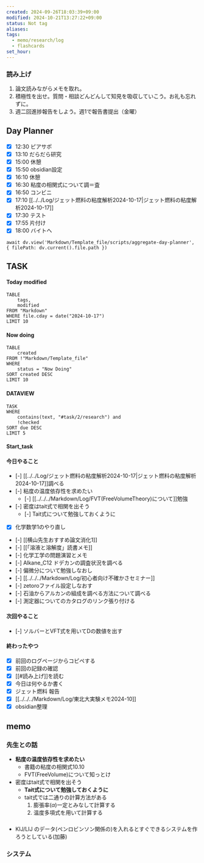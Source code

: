 ```yaml
---
created: 2024-09-26T18:03:39+09:00
modified: 2024-10-21T13:27:22+09:00
status: Not tag
aliases: 
tags:
  - memo/research/log
  - flashcards
set_hour: 
---
```


### 読み上げ
1. 論文読みながらメモを取れ。
2. 積極性を出せ。質問・相談どんどんして知見を吸収していこう。お礼も忘れずに。
3. 週二回進捗報告をしよう。週1で報告書提出（金曜）
## Day Planner
- [x] 12:30 ピアサポ
- [x] 13:10 だらだら研究
- [x] 15:00 休憩
- [x] 15:50 obsidian設定
- [x] 16:10 休憩
- [x] 16:30 粘度の相関式について調＝査
- [x] 16:50 コンビニ
- [x] 17:10 [[../../Log/ジェット燃料の粘度解析2024-10-17|ジェット燃料の粘度解析2024-10-17]]
- [x] 17:30 テスト
- [x] 17:55 片付け
- [x] 18:00 バイトへ
```dataviewjs
await dv.view('Markdown/Template_file/scripts/aggregate-day-planner', { filePath: dv.current().file.path })
```
## TASK

#### Today modified
```dataview
TABLE
	tags, 
	modified
FROM "Markdown"
WHERE file.cday = date("2024-10-17")
LIMIT 10
```
#### Now doing
```dataview
TABLE
	created
FROM !"Markdown/Template_file"
WHERE
	status = "Now Doing"
SORT created DESC
LIMIT 10
```
#### DATAVIEW
```dataview
TASK
WHERE 
	contains(text, "#task/2/research") and
	!checked
SORT due DESC
LIMIT 5
```
#### Start_task
#### 今日やること
- [-] [[../../Log/ジェット燃料の粘度解析2024-10-17|ジェット燃料の粘度解析2024-10-17]]調べる
- [-] 粘度の温度依存性を求めたい
	- [-] [[../../../Markdown/Log/FVT(FreeVolumeTheory)について]]勉強
- [-] 密度はtait式で相関を出そう
	- [-] Tait式について勉強しておくように
- [x] 化学数学1のやり直し
- [-] [[横山先生おすすめ論文消化1]]
- [-] [[「溶液と溶解度」読書メモ]]
- [-] 化学工学の問題演習とメモ
- [-] Alkane_C12 ドデカンの調査状況を調べる
- [-] 偏微分について勉強しなおし
- [-] [[../../../Markdown/Log/初心者向け不確かさセミナー]]
- [-] zetoroファイル設定しなおす
- [-] 石油からアルカンの組成を調べる方法について調べる
- [-] 測定器についてのカタログのリンク張り付ける
 
#### 次回やること
- [-] ソルバーとVFT式を用いてDの数値を出す
#### 終わったやつ
- [x] 前回のログページからコピペする
- [x] 前回の記録の確認
- [x] [[#読み上げ]]を読む
- [x] 今日は何やるか書く
- [x] ジェット燃料 報告
- [x] [[../../../Markdown/Log/東北大実験メモ2024-10]]
- [x] obsidian整理
## memo
### 先生との話
- **粘度の温度依存性を求めたい**
	- 書籍の粘度の相関式10.10
	- FVT(FreeVolume)について知っとけ
- 密度はtait式で相関を出そう
	- **Tait式について勉強しておくように**
	- tait式では二通りの計算方法がある
		1. 膨張率($\alpha$)一定とみなして計算する
		2. 温度多項式を用いて計算する

### 
- KIJ/LIJ のデータ(ペンロビンソン関係の)を入れるとすぐできるシステムを作ろうとしている(加藤)

### システム